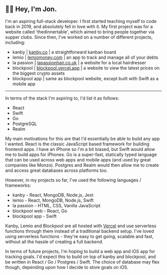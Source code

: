 ## 👋🏼 Hey, I'm Jon.


I'm an aspiring full-stack developer. I first started teaching myself to code back in 2019, and absolutely fell in love with it. My first project was for a website called 'thedinnertable', which aimed to bring people together via supper clubs. Since then, I've worked on a number of different projects, including:

- kanby | [kanby.co](https://kanby.co) | a straightforward kanban board
- lemio | [lemiomoney.com](https://lemiomoney.com) | an app to track and manage all of your debts
- la passion | [lapassionhair.co.uk](http://lapassionhair.co.uk) | a website for a local hairdresser
- blockpool | [blockpool.vercel.app](https://blockpool.vercel.app) | a website to view the latest prices on the biggest crypto assets
- blockpool app | same as blockpool website, except built with Swift as a mobile app

***

In terms of the stack I'm aspiring to, I'd list it as follows:

- React
- Swift
- Go
- PostgreSQL
- Realm

My main motivations for this are that I'd essentially be able to build any app I wanted. React is the classic JavaScript based framework for building frontend apps. I have an iPhone so I'm a bit biased, but Swift would allow me to build apps for iPhones. Go is a super-fast, statically typed language that can be used across web apps and mobile apps (and used by great companies like Monzo). Postgres and Realm would then allow me to create and access great databases across platforms too.

However, in my projects so far, I've used the following languages / frameworks:

- kanby - React, MongoDB, Node.js, Jest
- lemio - React, MongoDB, Node.js, Swift
- la passion - HTML, CSS, Vanilla JavaScript
- blockpool web - React, Go
- blockpool app - Swift

Kanby, Lemio and Blockpool are all hosted with [Vercel](https://vercel.com) and use serverless functions through them instead of a traditional backend setup. I've loved using serverless functions - they're easy to get going, scalable and fast, without all the hassle of creating a full backend. 

In terms of future projects, I'm hoping to build a web app and iOS app for tracking goals. I'd expect this to build on top of kanby and blockpool, and be written in React / Go / Postgres / Swift. The choice of database may flex though, depending upon how I decide to store goals on iOS. 
